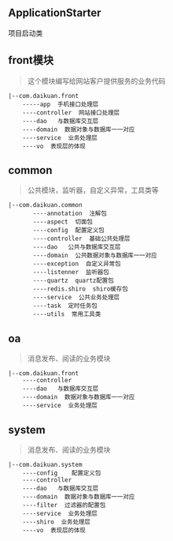 
## ApplicationStarter
项目启动类

## front模块
> 这个模块编写给网站客户提供服务的业务代码
```
|--com.daikuan.front
    -----app  手机接口处理层 
    ----controller  网站接口处理层
    ----dao   与数据库交互层 
    ----domain  数据对象与数据库一一对应
    ----service  业务处理层
    ----vo  表现层的体现
```

## common 
>  公共模块，监听器，自定义异常，工具类等
```
|--com.daikuan.common
       ----annotation  注解包
       ----aspect  切面包
       ----config  配置定义包
       ----controller  基础公共处理层
       ----dao   公共与数据库交互层 
       ----domain  公共数据对象与数据库一一对应
       ----exception  自定义异常包
       ----listenner  监听器包
       ----quartz  quartz配置包
       ----redis.shiro  shiro缓存包
       ----service  公共业务处理层
       ----task  定时任务包
       ----utils  常用工具类
```

## oa 
>  消息发布、阅读的业务模块
```
|--com.daikuan.front
    ----controller  
    ----dao   与数据库交互层 
    ----domain  数据对象与数据库一一对应
    ----service  业务处理层
```

## system
>  消息发布、阅读的业务模块
```
|--com.daikuan.system
    ----config    配置定义包
    ----controller  
    ----dao   与数据库交互层 
    ----domain  数据对象与数据库一一对应
    ----filter  过滤器的配置包
    ----service  业务处理层
    ----shiro  业务处理层
    ----vo  表现层的体现
```





